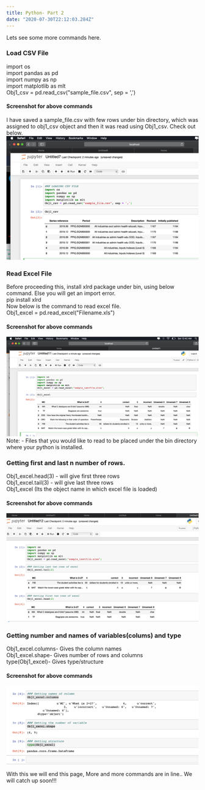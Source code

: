 ```yaml
---
title: Python- Part 2
date: "2020-07-30T22:12:03.284Z"
---
```

Lets see some more commands here. 
### Load CSV File
import os  
import pandas as pd  
import numpy as np  
import matplotlib as mlt  
Obj1_csv = pd.read_csv("sample_file.csv", sep = ',')  
#### Screenshot for above commands
I have saved a sample_file.csv with few rows under bin directory, which was assigned to obj1_csv object and then it was read using Obj1_csv. Check out below.
![](./p1.png)
### Read Excel File
Before proceeding this, install xlrd package under bin, using below command. Else you will get an import error.  
pip install xlrd  
Now below is the command to read excel file.  
Obj1_excel = pd.read_excel("Filename.xls")     
#### Screenshot for above commands
![](./p2.png)  
Note: - Files that you would like to read to be placed under the bin directory  where your python is installed.
### Getting first and last n number of rows.
Obj1_excel.head(3) - will give first three rows    
Obj1_excel.tail(3) - will give last three rows   
Obj1_excel (Its the object name in which excel file is loaded)  
#### Screenshot for above commands
![](./p3.png)  
### Getting number and names of variables(colums) and type
Obj1_excel.columns- Gives the column names  
Obj1_excel.shape- Gives number of rows and columns   
type(Obj1_excel)- Gives type/structure  
#### Screenshot for above commands
![](./p4.png)

With this we will end this page, More and more commands are in line.. We will catch up soon!!!